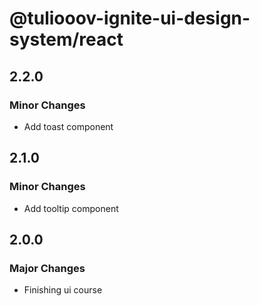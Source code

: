 # @tuliooov-ignite-ui-design-system/react

## 2.2.0

### Minor Changes

- Add toast component

## 2.1.0

### Minor Changes

- Add tooltip component

## 2.0.0

### Major Changes

- Finishing ui course

